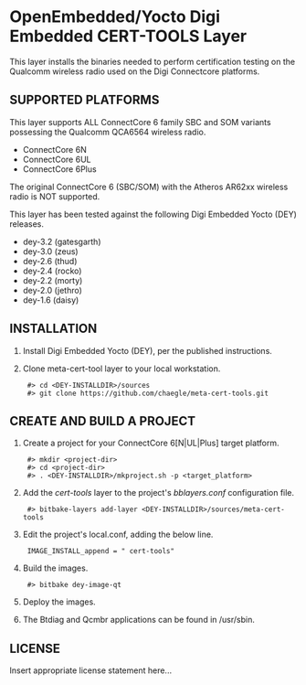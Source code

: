 OpenEmbedded/Yocto Digi Embedded CERT-TOOLS Layer
===========================================

This layer installs the binaries needed to perform certification testing on the Qualcomm wireless radio used on the Digi Connectcore platforms.

SUPPORTED PLATFORMS
-------------------

This layer supports ALL ConnectCore 6 family SBC and SOM variants possessing the Qualcomm QCA6564 wireless radio.

  * ConnectCore 6N
  * ConnectCore 6UL
  * ConnectCore 6Plus

The original ConnectCore 6 (SBC/SOM) with the Atheros AR62xx wireless radio is NOT supported.

This layer has been tested against the following Digi Embedded Yocto (DEY) releases.

  * dey-3.2 (gatesgarth)
  * dey-3.0 (zeus)
  * dey-2.6 (thud)
  * dey-2.4 (rocko)
  * dey-2.2 (morty)
  * dey-2.0 (jethro)
  * dey-1.6 (daisy)

INSTALLATION
------------

1. Install Digi Embedded Yocto (DEY), per the published instructions.


2. Clone meta-cert-tool layer to your local workstation.

        #> cd <DEY-INSTALLDIR>/sources
        #> git clone https://github.com/chaegle/meta-cert-tools.git

CREATE AND BUILD A PROJECT
--------------------------

1. Create a project for your ConnectCore 6[N|UL|Plus] target platform.

        #> mkdir <project-dir>
        #> cd <project-dir>
        #> . <DEY-INSTALLDIR>/mkproject.sh -p <target_platform>

2. Add the *cert-tools* layer to the project's *bblayers.conf*
  configuration file.

        #> bitbake-layers add-layer <DEY-INSTALLDIR>/sources/meta-cert-tools

3. Edit the project's local.conf, adding the below line.

        IMAGE_INSTALL_append = " cert-tools"
        
4. Build the images.

        #> bitbake dey-image-qt

5. Deploy the images.

6. The Btdiag and Qcmbr applications can be found in /usr/sbin.

LICENSE
-------
Insert appropriate license statement here...
